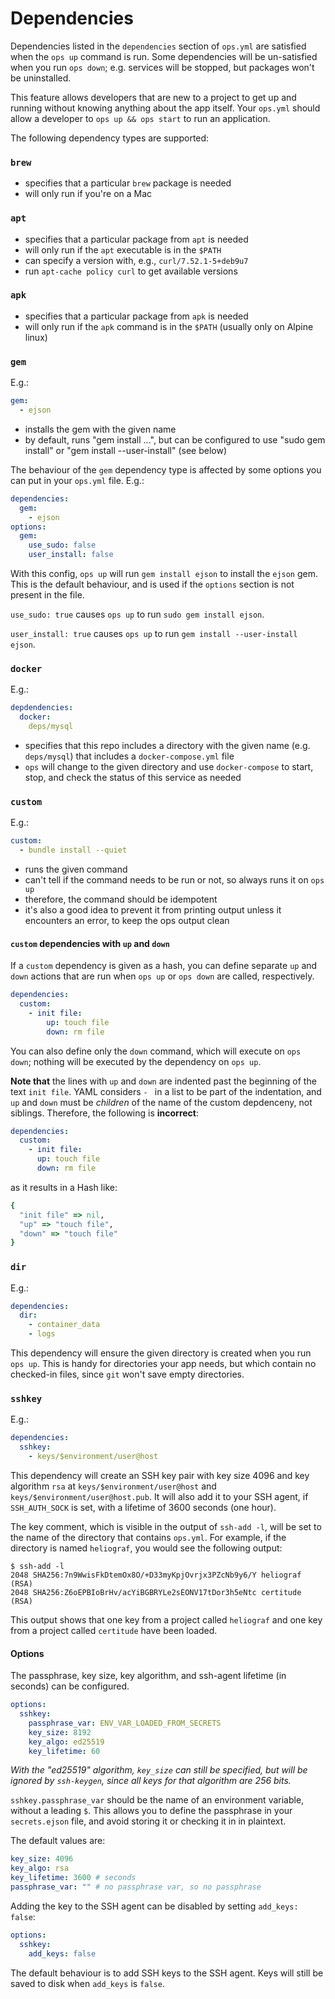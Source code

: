 # Dependencies

Dependencies listed in the `dependencies` section of `ops.yml` are satisfied when the `ops up` command is run. Some dependencies will be un-satisfied when you run `ops down`; e.g. services will be stopped, but packages won't be uninstalled.

This feature allows developers that are new to a project to get up and running without knowing anything about the app itself. Your `ops.yml` should allow a developer to `ops up && ops start` to run an application.

The following dependency types are supported:

### `brew`

- specifies that a particular `brew` package is needed
- will only run if you're on a Mac

### `apt`

- specifies that a particular package from `apt` is needed
- will only run if the `apt` executable is in the `$PATH`
- can specify a version with, e.g., `curl/7.52.1-5+deb9u7`
- run `apt-cache policy curl` to get available versions

### `apk`

- specifies that a particular package from `apk` is needed
- will only run if the `apk` command is in the `$PATH` (usually only on Alpine linux)

### `gem`

E.g.:

```yaml
gem:
  - ejson
```

- installs the gem with the given name
- by default, runs "gem install ...", but can be configured to use "sudo gem install" or "gem install --user-install" (see below)

The behaviour of the `gem` dependency type is affected by some options you can put in your `ops.yml` file. E.g.:

```yaml
dependencies:
  gem:
    - ejson
options:
  gem:
    use_sudo: false
    user_install: false
```

With this config, `ops up` will run `gem install ejson` to install the `ejson` gem. This is the default behaviour, and is used if the `options` section is not present in the file.

`use_sudo: true` causes `ops up` to run `sudo gem install ejson`.

`user_install: true` causes `ops up` to run `gem install --user-install ejson`.

### `docker`

E.g.:

```yaml
depdendencies:
  docker:
    deps/mysql
```

- specifies that this repo includes a directory with the given name (e.g. `deps/mysql`) that includes a `docker-compose.yml` file
- `ops` will change to the given directory and use `docker-compose` to start, stop, and check the status of this service as needed

### `custom`

E.g.:

```yaml
custom:
  - bundle install --quiet
```

- runs the given command
- can't tell if the command needs to be run or not, so always runs it on `ops up`
- therefore, the command should be idempotent
- it's also a good idea to prevent it from printing output unless it encounters an error, to keep the ops output clean

#### `custom` dependencies with `up` and `down`

If a `custom` dependency is given as a hash, you can define separate `up` and `down` actions that are run when `ops up` or `ops down` are called, respectively.

```yaml
dependencies:
  custom:
    - init file:
        up: touch file
        down: rm file
```

You can also define only the `down` command, which will execute on `ops down`; nothing will be executed by the dependency on `ops up`.

**Note that** the lines with `up` and `down` are indented past the beginning of the text `init file`. YAML considers `- ` in a list to be part of the indentation, and `up` and `down` must be _children_ of the name of the custom depdenceny, not siblings. Therefore, the following is **incorrect**:

```yaml
dependencies:
  custom:
    - init file:
      up: touch file
      down: rm file
```

as it results in a Hash like:

```ruby
{
  "init file" => nil,
  "up" => "touch file",
  "down" => "touch file"
}
```

### `dir`

E.g.:

```yaml
dependencies:
  dir:
    - container_data
    - logs
```

This dependency will ensure the given directory is created when you run `ops up`. This is handy for directories your app needs, but which contain no checked-in files, since `git` won't save empty directories.

### `sshkey`

E.g.:

```yaml
dependencies:
  sshkey:
    - keys/$environment/user@host
```

This dependency will create an SSH key pair with key size 4096 and key algorithm `rsa` at `keys/$environment/user@host` and `keys/$environment/user@host.pub`. It will also add it to your SSH agent, if `SSH_AUTH_SOCK` is set, with a lifetime of 3600 seconds (one hour).

The key comment, which is visible in the output of `ssh-add -l`, will be set to the name of the directory that contains `ops.yml`. For example, if the directory is named `heliograf`, you would see the following output:

```shell
$ ssh-add -l
2048 SHA256:7n9WwisFkDtemOx8O/+D33myKpjOvrjx3PZcNb9y6/Y heliograf (RSA)
2048 SHA256:Z6oEPBIoBrHv/acYiBGBRYLe2sEONV17tDor3h5eNtc certitude (RSA)
```

This output shows that one key from a project called `heliograf` and one key from a project called `certitude` have been loaded.

#### Options

The passphrase, key size, key algorithm, and ssh-agent lifetime (in seconds) can be configured.

```yaml
options:
  sshkey:
    passphrase_var: ENV_VAR_LOADED_FROM_SECRETS
    key_size: 8192
    key_algo: ed25519
    key_lifetime: 60
```

_With the "ed25519" algorithm, `key_size` can still be specified, but will be ignored by `ssh-keygen`, since all keys for that algorithm are 256 bits._

`sshkey.passphrase_var` should be the name of an environment variable, without a leading `$`. This allows you to define the passphrase in your `secrets.ejson` file, and avoid storing it or checking it in in plaintext.

The default values are:

```yaml
key_size: 4096
key_algo: rsa
key_lifetime: 3600 # seconds
passphrase_var: "" # no passphrase var, so no passphrase
```

Adding the key to the SSH agent can be disabled by setting `add_keys: false`:

```yaml
options:
  sshkey:
    add_keys: false
```

The default behaviour is to add SSH keys to the SSH agent. Keys will still be saved to disk when `add_keys` is `false`.
